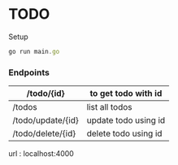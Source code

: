 # TODO 


Setup

```jsx
go run main.go 
```
### Endpoints

| /todo/{id} | to get todo with id  |
| --- | --- |
| /todos | list all todos |
| /todo/update/{id} | update todo using id |
| /todo/delete/{id} | delete todo using id |

url : localhost:4000